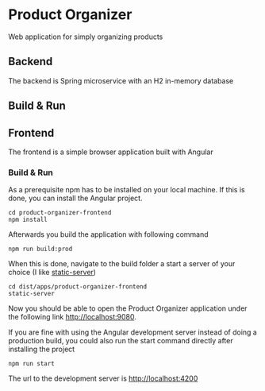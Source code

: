 # Product Organizer
Web application for simply organizing products

## Backend
The backend is Spring microservice with an H2 in-memory database

## Build & Run

## Frontend
The frontend is a simple browser application built with Angular

### Build & Run
As a prerequisite npm has to be installed on your local machine.
If this is done, you can install the Angular project.
```
cd product-organizer-frontend
npm install
```
Afterwards you build the application with following command
```
npm run build:prod
```
When this is done, navigate to the build folder a start a server of your choice (I like [static-server](https://www.npmjs.com/package/static-server))
```
cd dist/apps/product-organizer-frontend
static-server
```
Now you should be able to open the Product Organizer application under the following link [http://localhost:9080]().

If you are fine with using the Angular development server instead of doing a production build, you could also run the start command directly after installing the project 
```
npm run start
``` 
The url to the development server is [http://localhost:4200]()
